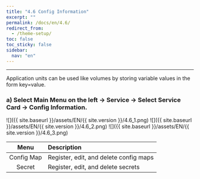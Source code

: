 ```yaml
---
title: "4.6 Config Information"
excerpt: ""
permalink: /docs/en/4.6/
redirect_from:
  - /theme-setup/
toc: false
toc_sticky: false
sidebar:
  nav: "en"
---
```



---
Application units can be used like volumes by storing variable values in the form key=value.

### a\) Select Main Menu on the left → Service → Select Service Card → Config Information.
![]({{ site.baseurl }}/assets/EN/{{ site.version }}/4.6_1.png)
![]({{ site.baseurl }}/assets/EN/{{ site.version }}/4.6_2.png)
![]({{ site.baseurl }}/assets/EN/{{ site.version }}/4.6_3.png)

| **Menu** | **Description** |
| :---: | :--- |
| Config Map | Register, edit, and delete config maps |
| Secret | Register, edit, and delete secrets |
